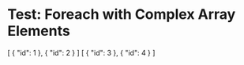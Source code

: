 # Test: Foreach with Complex Array Elements

[
  {
    "id": 1
  },
  {
    "id": 2
  }
]
[
  {
    "id": 3
  },
  {
    "id": 4
  }
]

